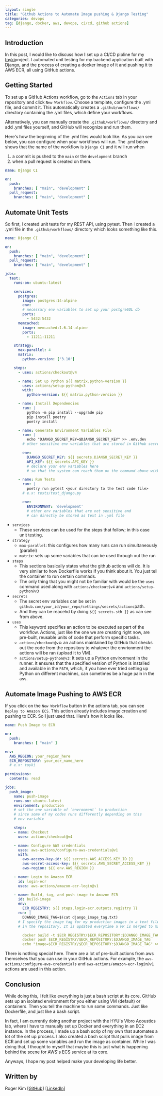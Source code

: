 ```yaml
---
layout: single
title: "Github Actions to Automate Image pushing & Django Testing"
categories: devops
tag: [django, docker, aws, devops, ci/cd, github actions] 
---
```

## Introduction 
In this post, I would like to discuss how I set up a CI/CD pipline for my [toyki](https://toyki-homepage.vercel.app/)project. I automated unit testing for my backend application built with Django, and the process of creating a docker image of it and pushing it to AWS ECR, all using GitHub actions.

## Getting Started
To set up a GitHub Actions workflow, go to the `Actions` tab in your repository and click `New Workflow`. Choose a template, configure the .yml file, and commit it. This automatically creates a `.github/workflows/` directory containing the .yml files, which define your workflows.

Alternatively, you can manually create the `.github/workflows/` directory and add .yml files yourself, and GitHub will recognize and run them.

Here's how the beginning of the .yml files would look like. As you can see below, you can configure when your workflows will run. The .yml below shows that the name of the workflow is `Django CI` and it will run when 

1. a commit is pushed to the `main` or the `development` branch
2. when a pull request is created on them.

```yml
name: Django CI

on:
  push:
    branches: [ "main", "development" ]
  pull_request:
    branches: [ "main", "development" ]
```

## Automate Unit Tests
So first, I created unit tests for my REST API, using pytest. Then I created a .yml file in the `.github/workflows/` directory which looks something like this.

```yml
name: Django CI

on:
  push:
    branches: [ "main", "development" ]
  pull_request:
    branches: [ "main", "development" ]

jobs:
  test:
    runs-on: ubuntu-latest

    services:
      postgres:
        image: postgres:14-alpine
        env:
        # necessary env variables to set up your postgreSQL db
        ports:
          - 5432:5432
      memcached:
        image: memcached:1.6.14-alpine
        ports:
          - 11211:11211

    strategy:
      max-parallel: 4
      matrix:
        python-version: ['3.10']

    steps:
      - uses: actions/checkout@v4

      - name: Set up Python ${{ matrix.python-version }}
        uses: actions/setup-python@v3
        with:
          python-version: ${{ matrix.python-version }}

      - name: Install Dependencies
        run: |
          python -m pip install --upgrade pip
          pip install poetry
          poetry install

      - name: Generate Environment Variables File
        run: |
          echo "DJANGO_SECRET_KEY=$DJANGO_SECRET_KEY" >> .env.dev
        # other sensitive env variables that are stored in Github secrets

        env:
          DJANGO_SECRET_KEY: ${{ secrets.DJANGO_SECRET_KEY }}
          API_KEY: ${{ secrets.API_KEY }}
          # declare your env variables here
          # so that the system can reach them on the command above with the $ sign

      - name: Run Tests
        run: |
          poetry run pytest <your directory to the test code file>
        # e.x: tests/test_django.py

        env:
          ENVIRONMENT: 'development'
          # other env variables that are not sensitive and
          # can directly be stored as text in .yml file
```

- `services`
  - These services can be used for the steps that follow; in this case unit testing.
- `strategy`
  - `max-parallel`: this configures how many runs can run simultaneously (parallel)
  - `matrix`: sets up some variables that can be used through out the run
- `steps`
  - This sections basically states what the github actions will do. It is very similar to how Dockerfile works if you think about it. You just tell the container to run certain commads. 
  - The only thing that you might not be familiar with would be the `uses` command used along with `actions/checkout$v4` and `actions/setup-python@v3`
- `secrets`
  - The secret env variables can be set in `github.com/your_id/your_repo/settings/secrets/actions`path.
  - And they can be reacehd by doing `${{ secrets.sth }}` as can see from above.
- `uses`
    - This keyword specifies an action to be executed as part of the workflow. Actions, just like the one we are creating right now, are pre-built, reusable units of code that perform specific tasks.
    - `actions/checkout@v4`: an actions maintained by GitHub that checks out the code from the repository to whatever the envrionment the actions will be ran (upload it to VM).
    - `actions/setup-python@v3`: It sets up a Python environment in the runner. It ensures that the specified version of Python is installed and available in the `PATH`, which, if you have ever tried setting up Python on different machines, can sometimes be a huge pain in the ass. 

## Automate Image Pushing to AWS ECR
If you click on the `New Workflow` button in the actions tab, you can see `Deploy to Amazon ECS`. This action already includes image creation and pushing to ECR. So I just used that. Here's how it looks like.

```yml
name: Push Image to ECR

on:
  push:
    branches: [ "main" ]

env:
  AWS_REGION: your_region_here
  ECR_REPOSITORY: your_ecr_name_here
  # e.x: toyki

permissions:
  contents: read

jobs:
  push_image:
    name: push-image
    runs-on: ubuntu-latest
    environment: production
    # set the env variable of `envronment` to production
    # since some of my codes runs differently depending on this
    # env variable

    steps:
    - name: Checkout
      uses: actions/checkout@v4

    - name: Configure AWS credentials
      uses: aws-actions/configure-aws-credentials@v1
      with:
        aws-access-key-id: ${{ secrets.AWS_ACCESS_KEY_ID }}
        aws-secret-access-key: ${{ secrets.AWS_SECRET_ACCESS_KEY }}
        aws-region: ${{ env.AWS_REGION }}

    - name: Login to Amazon ECR
      id: login-ecr
      uses: aws-actions/amazon-ecr-login@v1

    - name: Build, tag, and push image to Amazon ECR
      id: build-image
      env:
        ECR_REGISTRY: ${{ steps.login-ecr.outputs.registry }}
      run: |
        DJANGO_IMAGE_TAG=$(cat django_image_tag.txt)
      # I specify the image tag for my production images in a text file
      # in the repository. It is updated everytime a PR is merged to main

        docker build -t $ECR_REGISTRY/$ECR_REPOSITORY:$DJANGO_IMAGE_TAG .
        docker push $ECR_REGISTRY/$ECR_REPOSITORY:$DJANGO_IMAGE_TAG
        echo "image=$ECR_REGISTRY/$ECR_REPOSITORY:$DJANGO_IMAGE_TAG" >> $GITHUB_OUTPUT
```
There is nothing special here. There are a lot of pre-built actions from aws themselves that you can use in your GitHub actions. For example, the `aws-actions/configure-aws-credentials` and `aws-actions/amazon-ecr-login@v1` actions are used in this action.

## Conclusion
While doing this, I felt like everything is just a bash script at its core. GitHub sets up an isolated environment for you either using VM (default) or containers. Then you tell the machine to run some commands. Just like Dockerfile, and just like a bash script. 

In fact, I am currently doing another project with the HYU's Vibro Acoustics lab, where I have to manually set up Docker and everything in an EC2 instance. In the process, I made up a bash scrip of my own that automates a lot of the set up process. I also created a bash script that pulls image from ECR and set up some variables and run the image as container. While I was doing that, I thought to myself that maybe this is just what is happening behind the scene for AWS's ECS service at its core.

Anyways, I hope my post helped make your developing life better.

## Written by
Roger Kim [[GitHub](https://github.com/kmsrogerkim)] [[LinkedIn](https://www.linkedin.com/in/kmsrogerkim/)] 

